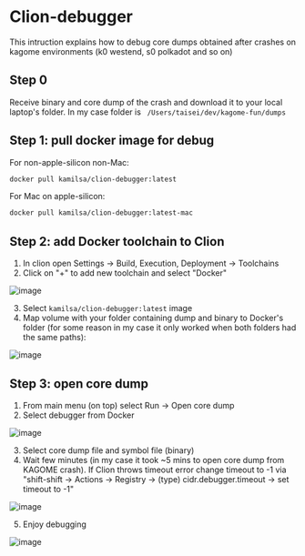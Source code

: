 # Clion-debugger

This intruction explains how to debug core dumps obtained after crashes on kagome environments (k0 westend, s0 polkadot and so on)

## Step 0

Receive binary and core dump of the crash and download it to your local laptop's folder. In my case folder is ` /Users/taisei/dev/kagome-fun/dumps`

## Step 1: pull docker image for debug

For non-apple-silicon non-Mac:
```bash
docker pull kamilsa/clion-debugger:latest
```

For Mac on apple-silicon:
```bash
docker pull kamilsa/clion-debugger:latest-mac
```

## Step 2: add Docker toolchain to Clion

1. In clion open Settings -> Build, Execution, Deployment -> Toolchains
2. Click on "+" to add new toolchain and select "Docker"

![image](https://github.com/kamilsa/clion-debugger/assets/9370151/406501d5-0d6e-4c4f-9731-4d663a3c5e80)

3. Select `kamilsa/clion-debugger:latest` image
4. Map volume with your folder containing dump and binary to Docker's folder (for some reason in my case it only worked when both folders had the same paths):

![image](https://github.com/kamilsa/clion-debugger/assets/9370151/997a720d-cd80-4ecb-b2cb-53f64c351385)


## Step 3: open core dump

1. From main menu (on top) select Run -> Open core dump
2. Select debugger from Docker

![image](https://github.com/kamilsa/clion-debugger/assets/9370151/18378f32-44c1-41b4-a9a4-b7a36038f141)

3. Select core dump file and symbol file (binary)
4. Wait few minutes (in my case it took ~5 mins to open core dump from KAGOME crash). If Clion throws timeout error change timeout to -1 via "shift-shift -> Actions -> Registry -> (type) cidr.debugger.timeout -> set timeout to -1"

![image](https://github.com/kamilsa/clion-debugger/assets/9370151/2c9e6afb-af4f-4032-a2e7-40be7610e678)


5. Enjoy debugging

![image](https://github.com/kamilsa/clion-debugger/assets/9370151/4fe71328-2ed8-46b1-bf3d-f82d2799cb6a)

